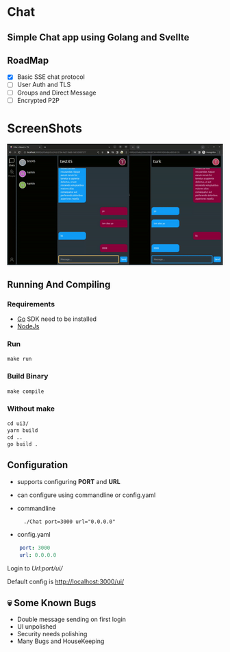 # Chat

## Simple Chat app using Golang and Svellte

## RoadMap

- [x] Basic SSE chat protocol
- [ ] User Auth and TLS
- [ ] Groups and Direct Message
- [ ] Encrypted P2P

# ScreenShots

![screenshot1](docs/Demo.gif)

## Running And Compiling

### Requirements

- [Go](https://go.dev/) SDK need to be installed
- [NodeJs](https://nodejs.org/en)

### Run

    make run

### Build Binary

    make compile

### Without make

    cd ui3/
    yarn build
    cd ..
    go build .

## Configuration

- supports configuring **PORT** and **URL**
- can configure using commandline or config.yaml
- commandline

        ./Chat port=3000 url="0.0.0.0"

- config.yaml

```yml
    port: 3000
    url: 0.0.0.0
```

Login to *Url:port/ui/*

Default config is <http://localhost:3000/ui/>

## 💀 Some Known Bugs

- Double message sending on first login
- UI unpolished
- Security needs polishing
- Many Bugs and HouseKeeping
